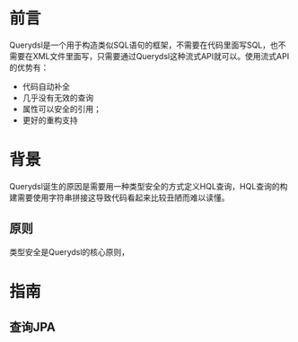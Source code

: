 # 前言
Querydsl是一个用于构造类似SQL语句的框架，不需要在代码里面写SQL，也不需要在XML文件里面写，只需要通过Querydsl这种流式API就可以。使用流式API的优势有：
- 代码自动补全
- 几乎没有无效的查询
- 属性可以安全的引用；
- 更好的重构支持
# 背景
Querydsl诞生的原因是需要用一种类型安全的方式定义HQL查询，HQL查询的构建需要使用字符串拼接这导致代码看起来比较丑陋而难以读懂。
## 原则
类型安全是Querydsl的核心原则，
# 指南
## 查询JPA
